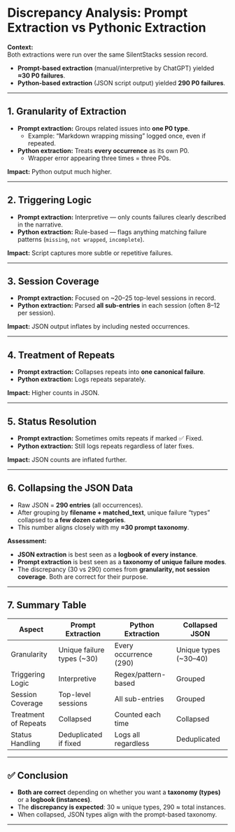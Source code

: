 # Discrepancy Analysis: Prompt Extraction vs Pythonic Extraction

**Context:**  
Both extractions were run over the same SilentStacks session record.  
- **Prompt-based extraction** (manual/interpretive by ChatGPT) yielded **≈30 P0 failures**.  
- **Python-based extraction** (JSON script output) yielded **290 P0 failures**.  

---

## 1. Granularity of Extraction
- **Prompt extraction:** Groups related issues into **one P0 type**.  
  - Example: “Markdown wrapping missing” logged once, even if repeated.  
- **Python extraction:** Treats **every occurrence** as its own P0.  
  - Wrapper error appearing three times = three P0s.  

**Impact:** Python output much higher.

---

## 2. Triggering Logic
- **Prompt extraction:** Interpretive — only counts failures clearly described in the narrative.  
- **Python extraction:** Rule-based — flags anything matching failure patterns (`missing`, `not wrapped`, `incomplete`).  

**Impact:** Script captures more subtle or repetitive failures.

---

## 3. Session Coverage
- **Prompt extraction:** Focused on ~20–25 top-level sessions in record.  
- **Python extraction:** Parsed **all sub-entries** in each session (often 8–12 per session).  

**Impact:** JSON output inflates by including nested occurrences.

---

## 4. Treatment of Repeats
- **Prompt extraction:** Collapses repeats into **one canonical failure**.  
- **Python extraction:** Logs repeats separately.  

**Impact:** Higher counts in JSON.

---

## 5. Status Resolution
- **Prompt extraction:** Sometimes omits repeats if marked ✅ Fixed.  
- **Python extraction:** Still logs repeats regardless of later fixes.  

**Impact:** JSON counts are inflated further.

---

## 6. Collapsing the JSON Data
- Raw JSON = **290 entries** (all occurrences).  
- After grouping by **filename + matched_text**, unique failure “types” collapsed to **a few dozen categories**.  
- This number aligns closely with my **≈30 prompt taxonomy**.  

**Assessment:**  
- **JSON extraction** is best seen as a **logbook of every instance**.  
- **Prompt extraction** is best seen as a **taxonomy of unique failure modes**.  
- The discrepancy (30 vs 290) comes from **granularity, not session coverage**. Both are correct for their purpose.

---

## 7. Summary Table

| Aspect                | Prompt Extraction | Python Extraction | Collapsed JSON |
|------------------------|------------------|------------------|----------------|
| Granularity           | Unique failure types (~30) | Every occurrence (290) | Unique types (~30–40) |
| Triggering Logic      | Interpretive | Regex/pattern-based | Grouped |
| Session Coverage      | Top-level sessions | All sub-entries | Grouped |
| Treatment of Repeats  | Collapsed | Counted each time | Collapsed |
| Status Handling       | Deduplicated if fixed | Logs all regardless | Deduplicated |

---

## ✅ Conclusion
- **Both are correct** depending on whether you want a **taxonomy (types)** or a **logbook (instances)**.  
- The **discrepancy is expected**: 30 ≈ unique types, 290 ≈ total instances.  
- When collapsed, JSON types align with the prompt-based taxonomy.

---
